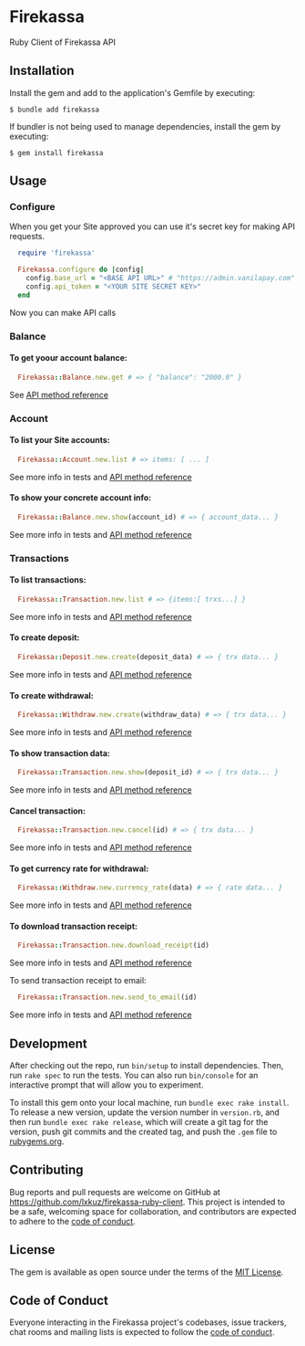 # Firekassa

Ruby Client of Firekassa API

## Installation

Install the gem and add to the application's Gemfile by executing:

    $ bundle add firekassa

If bundler is not being used to manage dependencies, install the gem by executing:

    $ gem install firekassa

## Usage

### Configure

When you get your Site approved you can use it's secret key for making API requests.

```ruby
  require 'firekassa'

  Firekassa.configure do |config|
    config.base_url = "<BASE API URL>" # "https://admin.vanilapay.com"
    config.api_token = "<YOUR SITE SECRET KEY>"
  end
```
Now you can make API calls

### Balance

#### To get yoour account balance:
```ruby
  Firekassa::Balance.new.get # => { "balance": "2000.0" }
```
See [API method reference](https://admin.vanilapay.com/api/doc/v2#/operations/getBalance)

### Account

#### To list your Site accounts:
```ruby
  Firekassa::Account.new.list # => items: [ ... ]
```
See more info in tests and [API method reference](https://admin.vanilapay.com/api/doc/v2#/operations/getSiteAccounts)

#### To show your concrete account info:
```ruby
  Firekassa::Balance.new.show(account_id) # => { account_data... }
```
See more info in tests and [API method reference](https://admin.vanilapay.com/api/doc/v2#/operations/getSiteAccount)


### Transactions

#### To list transactions:
```ruby
  Firekassa::Transaction.new.list # => {items:[ trxs...] }
```
See more info in tests and [API method reference](https://admin.vanilapay.com/api/doc/v2#/operations/getTransactions)

#### To create deposit:
```ruby
  Firekassa::Deposit.new.create(deposit_data) # => { trx data... }
```
See more info in tests and [API method reference](https://admin.vanilapay.com/api/doc/v2#/operations/createDepositTransaction)

#### To create withdrawal:
```ruby
  Firekassa::Withdraw.new.create(withdraw_data) # => { trx data... }
```
See more info in tests and [API method reference](https://admin.vanilapay.com/api/doc/v2#/operations/createWithdrawalTransaction)

#### To show transaction data:
```ruby
  Firekassa::Transaction.new.show(deposit_id) # => { trx data... }
```
See more info in tests and [API method reference](https://admin.vanilapay.com/api/doc/v2#/operations/getTransaction)

#### Cancel transaction:
```ruby
  Firekassa::Transaction.new.cancel(id) # => { trx data... }
```
See more info in tests and [API method reference](https://admin.vanilapay.com/api/doc/v2#/operations/cancelTransaction)

#### To get currency rate for withdrawal:
```ruby
  Firekassa::Withdraw.new.currency_rate(data) # => { rate data... }
```
See more info in tests and [API method reference](https://admin.vanilapay.com/api/doc/v2#/operations/getWithdrawalRate)

#### To download transaction receipt:
```ruby
  Firekassa::Transaction.new.download_receipt(id)
```
See more info in tests and [API method reference](https://admin.vanilapay.com/api/doc/v2#/operations/downloadTransactionReceipt)

To send transaction receipt to email:
```ruby
  Firekassa::Transaction.new.send_to_email(id)
```
See more info in tests and [API method reference](https://admin.vanilapay.com/api/doc/v2#/operations/sendTransactionReceipt)

## Development

After checking out the repo, run `bin/setup` to install dependencies. Then, run `rake spec` to run the tests. You can also run `bin/console` for an interactive prompt that will allow you to experiment.

To install this gem onto your local machine, run `bundle exec rake install`. To release a new version, update the version number in `version.rb`, and then run `bundle exec rake release`, which will create a git tag for the version, push git commits and the created tag, and push the `.gem` file to [rubygems.org](https://rubygems.org).

## Contributing

Bug reports and pull requests are welcome on GitHub at https://github.com/lxkuz/firekassa-ruby-client. This project is intended to be a safe, welcoming space for collaboration, and contributors are expected to adhere to the [code of conduct](https://github.com/lxkuz/firekassa-ruby-client/blob/main/CODE_OF_CONDUCT.md).

## License

The gem is available as open source under the terms of the [MIT License](https://opensource.org/licenses/MIT).

## Code of Conduct

Everyone interacting in the Firekassa project's codebases, issue trackers, chat rooms and mailing lists is expected to follow the [code of conduct](https://github.com/lxkuz/firekassa-ruby-client/blob/main/CODE_OF_CONDUCT.md).
